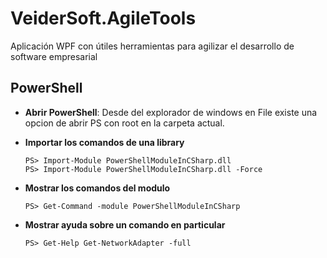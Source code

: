 # VeiderSoft.AgileTools
Aplicación WPF con útiles herramientas para agilizar el desarrollo de software empresarial


## PowerShell
- **Abrir PowerShell**: Desde del explorador de windows en File existe una opcion de abrir PS con root en la carpeta actual.

- **Importar los comandos de una library**
	```
    PS> Import-Module PowerShellModuleInCSharp.dll
    PS> Import-Module PowerShellModuleInCSharp.dll -Force
    ```
    
- **Mostrar los comandos del modulo**
	```
	PS> Get-Command -module PowerShellModuleInCSharp
	```

- **Mostrar ayuda sobre un comando en particular**
	```
	PS> Get-Help Get-NetworkAdapter -full
	```